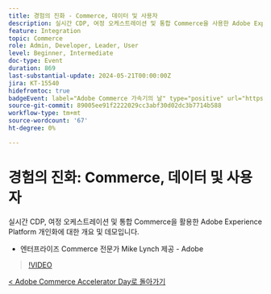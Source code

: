 ```yaml
---
title: 경험의 진화 - Commerce, 데이터 및 사용자
description: 실시간 CDP, 여정 오케스트레이션 및 통합 Commerce을 사용한 Adobe Experience Platform 개인화에 대한 개요입니다.
feature: Integration
topic: Commerce
role: Admin, Developer, Leader, User
level: Beginner, Intermediate
doc-type: Event
duration: 869
last-substantial-update: 2024-05-21T00:00:00Z
jira: KT-15540
hidefromtoc: true
badgeEvent: label="Adobe Commerce 가속기의 날" type="positive" url="https://experienceleague.adobe.com/en/docs/events/apac-commerce-recordings/2024/overview"
source-git-commit: 89005ee91f2222029cc3abf30d02dc3b7714b588
workflow-type: tm+mt
source-wordcount: '67'
ht-degree: 0%

---
```



# 경험의 진화: Commerce, 데이터 및 사용자

실시간 CDP, 여정 오케스트레이션 및 통합 Commerce을 활용한 Adobe Experience Platform 개인화에 대한 개요 및 데모입니다.

+ 엔터프라이즈 Commerce 전문가 Mike Lynch 제공 - Adobe

>[!VIDEO](https://video.tv.adobe.com/v/3429266/?learn=on)

[&lt; Adobe Commerce Accelerator Day로 돌아가기](./overview.md)